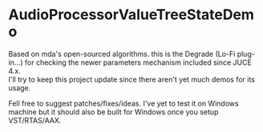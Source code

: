 AudioProcessorValueTreeStateDemo
================================
Based on mda's open-sourced algorithms. this is the Degrade (Lo-Fi plug-in...) for checking the newer parameters mechanism included since JUCE 4.x.
<br />
I'll try to keep this project update since there aren't yet much demos for its usage.

Fell free to suggest patches/fixes/ideas.
I've yet to test it on Windows machine but it should also be built for Windows once you setup VST/RTAS/AAX.
